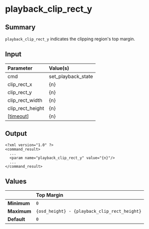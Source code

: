# playback\_clip\_rect\_y #
## Summary ##

`playback_clip_rect_y` indicates the clipping region's top margin.

## Input ##

| **Parameter**      | **Value(s)**         |
|:-------------------|:---------------------|
| cmd                | set\_playback\_state |
| clip\_rect\_x      | {n}                  |
| clip\_rect\_y      | {n}                  |
| clip\_rect\_width  | {n}                  |
| clip\_rect\_height | {n}                  |
| [[timeout](timeout.md)]      | {n}                  |

## Output ##

```
<?xml version="1.0" ?>
<command_result>
  ...
  <param name="playback_clip_rect_y" value="{n}"/>
  ...
</command_result>
```

## Values ##

|           | **Top Margin**                                 |
|:----------|:-----------------------------------------------|
| **Minimum** | `0`                                            |
| **Maximum** | `{osd_height} - {playback_clip_rect_height}`   |
| **Default** | `0`                                            |